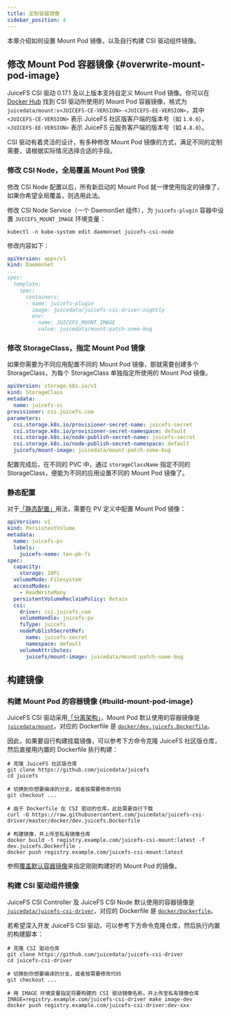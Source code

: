 ```yaml
---
title: 定制容器镜像
sidebar_position: 4
---
```


本章介绍如何设置 Mount Pod 镜像，以及自行构建 CSI 驱动组件镜像。

## 修改 Mount Pod 容器镜像 {#overwrite-mount-pod-image}

JuiceFS CSI 驱动 0.17.1 及以上版本支持自定义 Mount Pod 镜像。你可以在 [Docker Hub](https://hub.docker.com/r/juicedata/mount/tags?page=1&name=v) 找到 CSI 驱动所使用的 Mount Pod 容器镜像，格式为 `juicedata/mount:v<JUICEFS-CE-VERSION>-<JUICEFS-EE-VERSION>`，其中 `<JUICEFS-CE-VERSION>` 表示 JuiceFS 社区版客户端的版本号（如 `1.0.0`），`<JUICEFS-EE-VERSION>` 表示 JuiceFS 云服务客户端的版本号（如 `4.8.0`）。

CSI 驱动有着灵活的设计，有多种修改 Mount Pod 镜像的方式，满足不同的定制需要，请根据实际情况选择合适的手段。

### 修改 CSI Node，全局覆盖 Mount Pod 镜像

修改 CSI Node 配置以后，所有新启动的 Mount Pod 就一律使用指定的镜像了，如果你希望全局覆盖，则选用此法。

修改 CSI Node Service（一个 DaemonSet 组件），为 `juicefs-plugin` 容器中设置 `JUICEFS_MOUNT_IMAGE` 环境变量：

```shell
kubectl -n kube-system edit daemonset juicefs-csi-node
```

修改内容如下：

```yaml {11-12}
apiVersion: apps/v1
kind: DaemonSet
...
spec:
  template:
    spec:
      containers:
      - name: juicefs-plugin
        image: juicedata/juicefs-csi-driver:nightly
        env:
        - name: JUICEFS_MOUNT_IMAGE
          value: juicedata/mount:patch-some-bug
```

### 修改 StorageClass，指定 Mount Pod 镜像

如果你需要为不同应用配置不同的 Mount Pod 镜像，那就需要创建多个 StorageClass，为每个 StorageClass 单独指定所使用的 Mount Pod 镜像。

```yaml {11}
apiVersion: storage.k8s.io/v1
kind: StorageClass
metadata:
  name: juicefs-sc
provisioner: csi.juicefs.com
parameters:
  csi.storage.k8s.io/provisioner-secret-name: juicefs-secret
  csi.storage.k8s.io/provisioner-secret-namespace: default
  csi.storage.k8s.io/node-publish-secret-name: juicefs-secret
  csi.storage.k8s.io/node-publish-secret-namespace: default
  juicefs/mount-image: juicedata/mount:patch-some-bug
```

配置完成后，在不同的 PVC 中，通过 `storageClassName` 指定不同的 StorageClass，便能为不同的应用设置不同的 Mount Pod 镜像了。

### 静态配置

对于[「静态配置」](./pv.md#static-provisioning)用法，需要在 PV 定义中配置 Mount Pod 镜像：

```yaml {22}
apiVersion: v1
kind: PersistentVolume
metadata:
  name: juicefs-pv
  labels:
    juicefs-name: ten-pb-fs
spec:
  capacity:
    storage: 10Pi
  volumeMode: Filesystem
  accessModes:
    - ReadWriteMany
  persistentVolumeReclaimPolicy: Retain
  csi:
    driver: csi.juicefs.com
    volumeHandle: juicefs-pv
    fsType: juicefs
    nodePublishSecretRef:
      name: juicefs-secret
      namespace: default
    volumeAttributes:
      juicefs/mount-image: juicedata/mount:patch-some-bug
```

## 构建镜像

### 构建 Mount Pod 的容器镜像 {#build-mount-pod-image}

JuiceFS CSI 驱动采用[「分离架构」](../introduction.md#architecture)，Mount Pod 默认使用的容器镜像是 [`juicedata/mount`](https://hub.docker.com/r/juicedata/mount)，对应的 Dockerfile 是 [`docker/dev.juicefs.Dockerfile`](https://github.com/juicedata/juicefs-csi-driver/blob/master/docker/dev.juicefs.Dockerfile)。

因此，如果要自行构建挂载镜像，可以参考下方命令克隆 JuiceFS 社区版仓库，然后直接用内置的 Dockerfile 执行构建：

```shell
# 克隆 JuiceFS 社区版仓库
git clone https://github.com/juicedata/juicefs
cd juicefs

# 切换到你想要编译的分支，或者按需要修改代码
git checkout ...

# 由于 Dockerfile 在 CSI 驱动的仓库，此处需要自行下载
curl -O https://raw.githubusercontent.com/juicedata/juicefs-csi-driver/master/docker/dev.juicefs.Dockerfile

# 构建镜像，并上传至私有镜像仓库
docker build -t registry.example.com/juicefs-csi-mount:latest -f dev.juicefs.Dockerfile .
docker push registry.example.com/juicefs-csi-mount:latest
```

参照[覆盖默认容器镜像](#overwrite-mount-pod-image)来指定刚刚构建好的 Mount Pod 的镜像。

### 构建 CSI 驱动组件镜像

JuiceFS CSI Controller 及 JuiceFS CSI Node 默认使用的容器镜像是 [`juicedata/juicefs-csi-driver`](https://hub.docker.com/r/juicedata/juicefs-csi-driver)，对应的 Dockerfile 是 [`docker/Dockerfile`](https://github.com/juicedata/juicefs-csi-driver/blob/master/docker/Dockerfile)。

若希望深入开发 JuiceFS CSI 驱动，可以参考下方命令克隆仓库，然后执行内置的构建脚本：

```shell
# 克隆 CSI 驱动仓库
git clone https://github.com/juicedata/juicefs-csi-driver
cd juicefs-csi-driver

# 切换到你想要编译的分支，或者按需要修改代码
git checkout ...

# 用 IMAGE 环境变量指定将要构建的 CSI 驱动镜像名称，并上传至私有镜像仓库
IMAGE=registry.example.com/juicefs-csi-driver make image-dev
docker push registry.example.com/juicefs-csi-driver:dev-xxx
```
